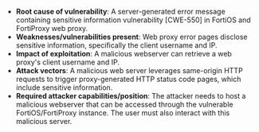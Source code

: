 - **Root cause of vulnerability**: A server-generated error message containing sensitive information vulnerability [CWE-550] in FortiOS and FortiProxy web proxy.
- **Weaknesses/vulnerabilities present**: Web proxy error pages disclose sensitive information, specifically the client username and IP.
- **Impact of exploitation**: A malicious webserver can retrieve a web proxy's client username and IP.
- **Attack vectors**: A malicious web server leverages same-origin HTTP requests to trigger proxy-generated HTTP status code pages, which include sensitive information.
- **Required attacker capabilities/position**: The attacker needs to host a malicious webserver that can be accessed through the vulnerable FortiOS/FortiProxy instance. The user must also interact with this malicious server.